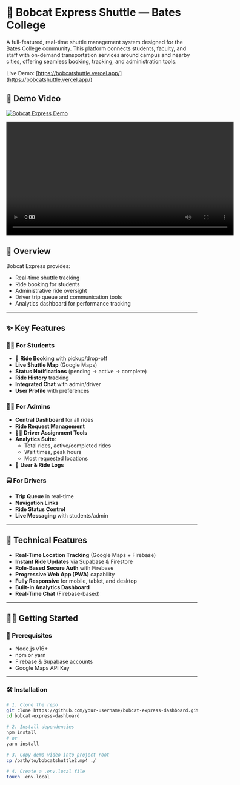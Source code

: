 # 🚌 Bobcat Express Shuttle — Bates College

A full-featured, real-time shuttle management system designed for the Bates College community. This platform connects students, faculty, and staff with on-demand transportation services around campus and nearby cities, offering seamless booking, tracking, and administration tools.


Live Demo: [https://bobcatshuttle.vercel.app/](https://bobcatshuttle.vercel.app/)

## 🎥 Demo Video

[![Bobcat Express Demo](https://img.youtube.com/vi/H-DmH3itTGw/maxresdefault.jpg)](https://www.youtube.com/shorts/H-DmH3itTGw)

<!-- Demo video embed -->
<video controls width="600">
  <source src="./bobcatshuttle2.mp4" type="video/mp4">
  Your browser does not support the video tag.
</video>

## 🚀 Overview

Bobcat Express provides:

- Real-time shuttle tracking  
- Ride booking for students  
- Administrative ride oversight  
- Driver trip queue and communication tools  
- Analytics dashboard for performance tracking  

---

## ✨ Key Features

### 🧑‍🎓 For Students
- 🚕 **Ride Booking** with pickup/drop-off  
- **Live Shuttle Map** (Google Maps)  
- **Status Notifications** (pending → active → complete)  
- **Ride History** tracking  
- **Integrated Chat** with admin/driver  
- **User Profile** with preferences  

### 🧑‍💼 For Admins
- **Central Dashboard** for all rides  
- **Ride Request Management**  
- 👨‍✈ **Driver Assignment Tools**  
- **Analytics Suite**:  
  - Total rides, active/completed rides  
  - Wait times, peak hours  
  - Most requested locations  
- 📄 **User & Ride Logs**  

### 🚍 For Drivers
- **Trip Queue** in real-time  
- **Navigation Links**  
- **Ride Status Control**  
- **Live Messaging** with students/admin  

---

## 🧪 Technical Features

- **Real-Time Location Tracking** (Google Maps + Firebase)  
- **Instant Ride Updates** via Supabase & Firestore  
- **Role-Based Secure Auth** with Firebase  
- **Progressive Web App (PWA)** capability  
- **Fully Responsive** for mobile, tablet, and desktop  
- **Built-in Analytics Dashboard**  
- **Real-Time Chat** (Firebase-based)  

---

## 🧑‍💻 Getting Started

### 🔐 Prerequisites
- Node.js v16+  
- npm or yarn  
- Firebase & Supabase accounts  
- Google Maps API Key  

---

### 🛠️ Installation

```bash
# 1. Clone the repo
git clone https://github.com/your-username/bobcat-express-dashboard.git
cd bobcat-express-dashboard

# 2. Install dependencies
npm install
# or
yarn install

# 3. Copy demo video into project root
cp /path/to/bobcatshuttle2.mp4 ./

# 4. Create a .env.local file
touch .env.local
